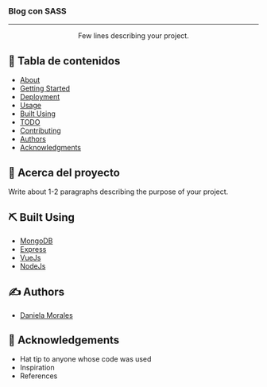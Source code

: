 <h3>Blog con SASS</h3>

---

<p align="center"> Few lines describing your project.
    <br> 
</p>

## 📝 Tabla de contenidos

- [About](#about)
- [Getting Started](#getting_started)
- [Deployment](#deployment)
- [Usage](#usage)
- [Built Using](#built_using)
- [TODO](../TODO.md)
- [Contributing](../CONTRIBUTING.md)
- [Authors](#authors)
- [Acknowledgments](#acknowledgement)

## 🧐 Acerca del proyecto <a name = "about"></a>

Write about 1-2 paragraphs describing the purpose of your project.

## ⛏️ Built Using <a name = "built_using"></a>

- [MongoDB](https://www.mongodb.com/) 
- [Express](https://expressjs.com/) 
- [VueJs](https://vuejs.org/) 
- [NodeJs](https://nodejs.org/en/) 

## ✍️ Authors <a name = "autores"></a>

- [Daniela Morales](https://github.com/cuatroveintiseis) 

## 🎉 Acknowledgements <a name = "acknowledgement"></a>

- Hat tip to anyone whose code was used
- Inspiration
- References
